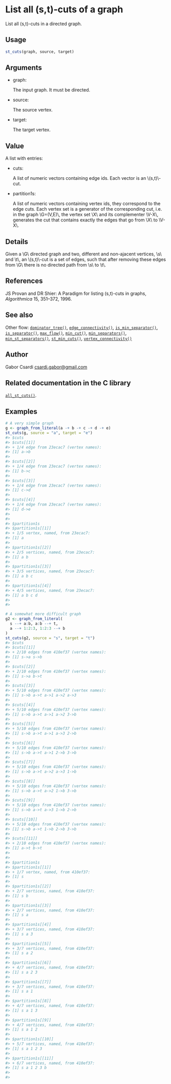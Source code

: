 # List all (s,t)-cuts of a graph

List all (s,t)-cuts in a directed graph.

## Usage

``` r
st_cuts(graph, source, target)
```

## Arguments

- graph:

  The input graph. It must be directed.

- source:

  The source vertex.

- target:

  The target vertex.

## Value

A list with entries:

- cuts:

  A list of numeric vectors containing edge ids. Each vector is an
  \\(s,t)\\-cut.

- partition1s:

  A list of numeric vectors containing vertex ids, they correspond to
  the edge cuts. Each vertex set is a generator of the corresponding
  cut, i.e. in the graph \\G=(V,E)\\, the vertex set \\X\\ and its
  complementer \\V-X\\, generates the cut that contains exactly the
  edges that go from \\X\\ to \\V-X\\.

## Details

Given a \\G\\ directed graph and two, different and non-ajacent
vertices, \\s\\ and \\t\\, an \\(s,t)\\-cut is a set of edges, such that
after removing these edges from \\G\\ there is no directed path from
\\s\\ to \\t\\.

## References

JS Provan and DR Shier: A Paradigm for listing (s,t)-cuts in graphs,
*Algorithmica* 15, 351–372, 1996.

## See also

Other flow:
[`dominator_tree()`](https://r.igraph.org/reference/dominator_tree.md),
[`edge_connectivity()`](https://r.igraph.org/reference/edge_connectivity.md),
[`is_min_separator()`](https://r.igraph.org/reference/is_min_separator.md),
[`is_separator()`](https://r.igraph.org/reference/is_separator.md),
[`max_flow()`](https://r.igraph.org/reference/max_flow.md),
[`min_cut()`](https://r.igraph.org/reference/min_cut.md),
[`min_separators()`](https://r.igraph.org/reference/min_separators.md),
[`min_st_separators()`](https://r.igraph.org/reference/min_st_separators.md),
[`st_min_cuts()`](https://r.igraph.org/reference/st_min_cuts.md),
[`vertex_connectivity()`](https://r.igraph.org/reference/vertex_connectivity.md)

## Author

Gabor Csardi <csardi.gabor@gmail.com>

## Related documentation in the C library

[`all_st_cuts()`](https://igraph.org/c/html/latest/igraph-Flows.html#igraph_all_st_cuts).

## Examples

``` r
# A very simple graph
g <- graph_from_literal(a -+ b -+ c -+ d -+ e)
st_cuts(g, source = "a", target = "e")
#> $cuts
#> $cuts[[1]]
#> + 1/4 edge from 23ecac7 (vertex names):
#> [1] a->b
#> 
#> $cuts[[2]]
#> + 1/4 edge from 23ecac7 (vertex names):
#> [1] b->c
#> 
#> $cuts[[3]]
#> + 1/4 edge from 23ecac7 (vertex names):
#> [1] c->d
#> 
#> $cuts[[4]]
#> + 1/4 edge from 23ecac7 (vertex names):
#> [1] d->e
#> 
#> 
#> $partition1s
#> $partition1s[[1]]
#> + 1/5 vertex, named, from 23ecac7:
#> [1] a
#> 
#> $partition1s[[2]]
#> + 2/5 vertices, named, from 23ecac7:
#> [1] a b
#> 
#> $partition1s[[3]]
#> + 3/5 vertices, named, from 23ecac7:
#> [1] a b c
#> 
#> $partition1s[[4]]
#> + 4/5 vertices, named, from 23ecac7:
#> [1] a b c d
#> 
#> 

# A somewhat more difficult graph
g2 <- graph_from_literal(
  s --+ a:b, a:b --+ t,
  a --+ 1:2:3, 1:2:3 --+ b
)
st_cuts(g2, source = "s", target = "t")
#> $cuts
#> $cuts[[1]]
#> + 2/10 edges from 410ef37 (vertex names):
#> [1] s->a s->b
#> 
#> $cuts[[2]]
#> + 2/10 edges from 410ef37 (vertex names):
#> [1] s->a b->t
#> 
#> $cuts[[3]]
#> + 5/10 edges from 410ef37 (vertex names):
#> [1] s->b a->t a->1 a->2 a->3
#> 
#> $cuts[[4]]
#> + 5/10 edges from 410ef37 (vertex names):
#> [1] s->b a->t a->1 a->2 3->b
#> 
#> $cuts[[5]]
#> + 5/10 edges from 410ef37 (vertex names):
#> [1] s->b a->t a->1 a->3 2->b
#> 
#> $cuts[[6]]
#> + 5/10 edges from 410ef37 (vertex names):
#> [1] s->b a->t a->1 2->b 3->b
#> 
#> $cuts[[7]]
#> + 5/10 edges from 410ef37 (vertex names):
#> [1] s->b a->t a->2 a->3 1->b
#> 
#> $cuts[[8]]
#> + 5/10 edges from 410ef37 (vertex names):
#> [1] s->b a->t a->2 1->b 3->b
#> 
#> $cuts[[9]]
#> + 5/10 edges from 410ef37 (vertex names):
#> [1] s->b a->t a->3 1->b 2->b
#> 
#> $cuts[[10]]
#> + 5/10 edges from 410ef37 (vertex names):
#> [1] s->b a->t 1->b 2->b 3->b
#> 
#> $cuts[[11]]
#> + 2/10 edges from 410ef37 (vertex names):
#> [1] a->t b->t
#> 
#> 
#> $partition1s
#> $partition1s[[1]]
#> + 1/7 vertex, named, from 410ef37:
#> [1] s
#> 
#> $partition1s[[2]]
#> + 2/7 vertices, named, from 410ef37:
#> [1] s b
#> 
#> $partition1s[[3]]
#> + 2/7 vertices, named, from 410ef37:
#> [1] s a
#> 
#> $partition1s[[4]]
#> + 3/7 vertices, named, from 410ef37:
#> [1] s a 3
#> 
#> $partition1s[[5]]
#> + 3/7 vertices, named, from 410ef37:
#> [1] s a 2
#> 
#> $partition1s[[6]]
#> + 4/7 vertices, named, from 410ef37:
#> [1] s a 2 3
#> 
#> $partition1s[[7]]
#> + 3/7 vertices, named, from 410ef37:
#> [1] s a 1
#> 
#> $partition1s[[8]]
#> + 4/7 vertices, named, from 410ef37:
#> [1] s a 1 3
#> 
#> $partition1s[[9]]
#> + 4/7 vertices, named, from 410ef37:
#> [1] s a 1 2
#> 
#> $partition1s[[10]]
#> + 5/7 vertices, named, from 410ef37:
#> [1] s a 1 2 3
#> 
#> $partition1s[[11]]
#> + 6/7 vertices, named, from 410ef37:
#> [1] s a 1 2 3 b
#> 
#> 
```
